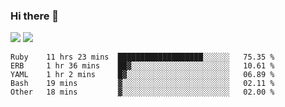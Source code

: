 ### Hi there 👋

<!--
**sasharevzin/sasharevzin** is a ✨ _special_ ✨ repository because its `README.md` (this file) appears on your GitHub profile.

Here are some ideas to get you started:

- 🔭 I’m currently working on ...
- 🌱 I’m currently learning ...
- 👯 I’m looking to collaborate on ...
- 🤔 I’m looking for help with ...
- 💬 Ask me about ...
- 📫 How to reach me: ...
- 😄 Pronouns: ...
- ⚡ Fun fact: ...
-->

![](https://yusufozturk.vercel.app/api?username=sasharevzin&hide_title=true&include_all_commits=true&count_private=true&show_icons=true) ![](https://yusufozturk.vercel.app/api/top-langs/?username=sasharevzin&layout=compact&langs_count=10&hide=apacheconf,coffeescript)

<!--START_SECTION:waka-->
```text
Ruby    11 hrs 23 mins  ███████████████████░░░░░░   75.35 % 
ERB     1 hr 36 mins    ██▓░░░░░░░░░░░░░░░░░░░░░░   10.61 % 
YAML    1 hr 2 mins     █▓░░░░░░░░░░░░░░░░░░░░░░░   06.89 % 
Bash    19 mins         ▓░░░░░░░░░░░░░░░░░░░░░░░░   02.11 % 
Other   18 mins         ▓░░░░░░░░░░░░░░░░░░░░░░░░   02.00 % 
```
<!--END_SECTION:waka-->

